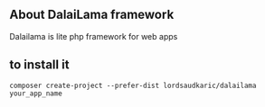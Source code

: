 ## About DalaiLama framework
Dalailama is lite php framework for web apps

## to install it
``
composer create-project --prefer-dist lordsaudkaric/dalailama your_app_name
``